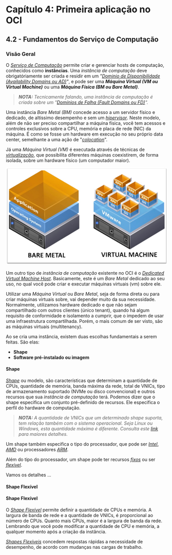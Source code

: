 # Capítulo 4: Primeira aplicação no OCI

## 4.2 - Fundamentos do Serviço de Computação

### __Visão Geral__

O _[Serviço de Computação](https://docs.oracle.com/pt-br/iaas/Content/Compute/Concepts/computeoverview.htm)_ permite criar e gerenciar hosts de computação, conhecidos como **instâncias**. Uma _instância de computação_ deve obrigatóriamente ser criada e residir em um _"[Dominio de Disponibilidade (Availability Domains ou AD)](https://docs.oracle.com/pt-br/iaas/Content/General/Concepts/regions.htm#top)"_, e pode ser uma **_Máquina Virtual (VM ou Virtual Machine)_** ou uma **_Máquina Física (BM ou Bare Metal)_**. 

>_**__NOTA:__** Tecnicamente falando, uma instância de computação é criada sobre um "[Domínios de Falha (Fault Domains ou FD)](https://docs.oracle.com/pt-br/iaas/Content/General/Concepts/regions.htm#fault)"._

Uma instância _Bare Metal (BM)_ concede acesso a um servidor físico e dedicado, de altíssimo desempenho e sem um _[hipervisor](https://pt.wikipedia.org/wiki/Hipervisor)_. Neste modelo, além de não ser preciso compartilhar a máquina física, você tem acessos e controles exclusivos sobre a CPU, memória e placa de rede (NIC) da máquina. É como se fosse um hardware em execução no seu próprio data center, semelhante a uma ação de "_[colocation](https://pt.wikipedia.org/wiki/Colocation)_".

Já uma _Máquina Virtual (VM)_ é executada através de técnicas de _[virtualização](https://pt.wikipedia.org/wiki/Virtualiza%C3%A7%C3%A3o)_, que possibilita diferentes máquinas coexistirem, de forma isolada, sobre um hardware físico (um computador maior).

![alt_text](./images/ch4_4-2_bm-vs-vm.jpg  "Bare Metal vs. Virtual Machine")

Um outro tipo de _instância de computação_ existente no OCI é o _[Dedicated Virtual Machine Host](https://docs.oracle.com/pt-br/iaas/Content/Compute/Concepts/dedicatedvmhosts.htm)_. Basicamente, este é um _Bare Metal_ dedicado ao seu uso, no qual você pode criar e executar máquinas virtuais (vm) sobre ele.

Utilizar uma _Máquina Virtual_ ou _Bare Metal_, seja de forma direta ou para criar máquinas virtuais sobre, vai depender muito da sua necessidade. Normalmente, utilizamos hardware dedicado e que não sejam compartilhado com outros clientes (único tenant), quando há algum requisito de conformidade e isolamento a cumprir, que o impedem de usar uma infraestrutura compartilhada. Porém, o mais comum de ser visto, são as máquinas virtuais (multitenancy).

Ao se cria uma instância, existem duas escolhas fundamentais a serem feitas. São elas:

- **Shape**
- **Software pré-instalado ou imagem**

#### __Shape__

_[Shape](https://docs.oracle.com/pt-br/iaas/Content/Compute/Concepts/computeoverview.htm#instance-types__shapes)_ ou modelo, são características que determinam a quantidade de CPUs, quantidade de memória, banda máxima da rede, total de VNICs, tipo de armazenamento suportado (NVMe ou disco convencional) e outros recursos que sua _instância de computação_ terá. Podemos dizer que o shape especifica um conjunto pré-definido de recursos. Ele especifica o perfil do hardware de computação.

>_**__NOTA:__** A quantidade de VNICs que um determinado shape suporta, tem relação também com o sistema operacional. Seja Linux ou Windows, esta quantidade máxima é diferente. Consulta este [link](https://docs.oracle.com/pt-br/iaas/Content/Compute/References/computeshapes.htm#Compute_Shapes) para maiores detalhes._

Um shape também especifica o tipo do processador, que pode ser _[Intel](https://pt.wikipedia.org/wiki/Intel)_, _[AMD](https://pt.wikipedia.org/wiki/Advanced_Micro_Devices)_ ou processadores _[ARM](https://pt.wikipedia.org/wiki/Arquitetura_ARM)_.

Além do tipo do processador, um shape pode ter recursos _[fixos](https://docs.oracle.com/pt-br/iaas/Content/Compute/References/computeshapes.htm#vmshapes__vm-standard)_ ou ser _[flexível](https://docs.oracle.com/pt-br/iaas/Content/Compute/References/computeshapes.htm#flexible)_.

Vamos os detalhes ...

#### __Shape Flexível__

#### __Shape Flexível__

O _[Shape Flexível](https://docs.oracle.com/pt-br/iaas/Content/Compute/References/computeshapes.htm#flexible)_ permite definir a quantidade de CPUs e memória. A largura de banda de rede e a quantidade de VNICs, é proporcional ao número de CPUs. Quanto mais CPUs, maior é a largura de banda da rede. Lembrando que você pode modificar a quantidade de CPU e memória, a qualquer momento após a criação da instância. 

_[Shapes Flexíveis](https://docs.oracle.com/pt-br/iaas/Content/Compute/References/computeshapes.htm#flexible)_ concedem respostas rápidas a necessidade de desempenho, de acordo com mudanças nas cargas de trabalho.